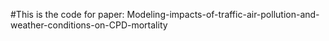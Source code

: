 #This is the code for paper: Modeling-impacts-of-traffic-air-pollution-and-weather-conditions-on-CPD-mortality
